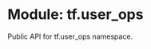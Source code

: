 <div itemscope itemtype="http://developers.google.com/ReferenceObject">
<meta itemprop="name" content="tf.user_ops" />
<meta itemprop="path" content="Stable" />
</div>

# Module: tf.user_ops

Public API for tf.user_ops namespace.

